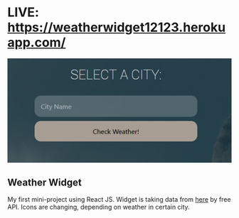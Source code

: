 # LIVE: https://weatherwidget12123.herokuapp.com/

![Selecting city](https://github.com/JacekJanur/WeatherWidget/blob/main/src/img/selectCity.PNG?raw=true)

## Weather Widget

My first mini-project using React JS. Widget is taking data from [here](https://openweathermap.org) by free API. 
Icons are changing, depending on weather in certain city.
